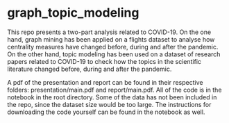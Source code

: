 # graph_topic_modeling

This repo presents a two-part analysis related to COVID-19.
On the one hand, graph mining has been applied on a flights dataset to analyse how centrality measures have changed before, during and after the pandemic.
On the other hand, topic modeling has been used on a dataset of research papers related to COVID-19 to check how the topics in the scientific literature changed before, during and after the pandemic.

A pdf of the presentation and report can be found in their respective folders: presentation/main.pdf and report/main.pdf.
All of the code is in the notebook in the root directory. Some of the data has not been included in the repo, since the dataset size would be too large.
The instructions for downloading the code yourself can be found in the notebook as well.
